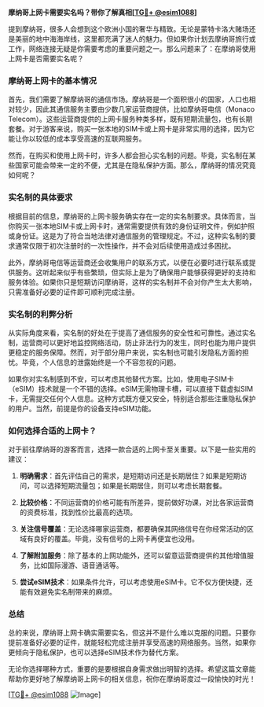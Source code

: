 **摩纳哥上网卡需要实名吗？带你了解真相[[TG💪+ @esim1088](https://t.me/s/esim1088)]**

提到摩纳哥，很多人会想到这个欧洲小国的奢华与精致。无论是蒙特卡洛大赌场还是美丽的地中海海岸线，这里都充满了迷人的魅力。但如果你计划去摩纳哥旅行或工作，网络连接无疑是你需要考虑的重要问题之一。那么问题来了：在摩纳哥使用上网卡是否需要实名呢？

### 摩纳哥上网卡的基本情况

首先，我们需要了解摩纳哥的通信市场。摩纳哥是一个面积很小的国家，人口也相对较少，因此其通信服务主要由少数几家运营商提供，比如摩纳哥电信（Monaco Telecom）。这些运营商提供的上网卡服务种类多样，既有短期流量包，也有长期套餐。对于游客来说，购买一张本地的SIM卡或上网卡是非常实用的选择，因为它能让你以较低的成本享受高速的互联网服务。

然而，在购买和使用上网卡时，许多人都会担心实名制的问题。毕竟，实名制在某些国家可能会带来一定的不便，尤其是在隐私保护方面。那么，摩纳哥的情况究竟如何呢？

### 实名制的具体要求

根据目前的信息，摩纳哥的上网卡服务确实存在一定的实名制要求。具体而言，当你购买一张本地SIM卡或上网卡时，通常需要提供有效的身份证明文件，例如护照或身份证。这是为了符合当地法律对通信服务的管理规定。不过，这种实名制的要求通常仅限于初次注册时的一次性操作，并不会对后续使用造成过多困扰。

此外，摩纳哥电信等运营商还会收集用户的联系方式，以便在必要时进行联系或提供服务。这听起来似乎有些繁琐，但实际上是为了确保用户能够获得更好的支持和服务体验。如果你只是短期访问摩纳哥，这样的实名制并不会对你产生太大影响，只需准备好必要的证件即可顺利完成注册。

### 实名制的利弊分析

从实际角度来看，实名制的好处在于提高了通信服务的安全性和可靠性。通过实名制，运营商可以更好地监控网络活动，防止非法行为的发生，同时也能为用户提供更稳定的服务保障。然而，对于部分用户来说，实名制也可能引发隐私方面的担忧。毕竟，个人信息的泄露始终是一个不容忽视的问题。

如果你对实名制感到不安，可以考虑其他替代方案。比如，使用电子SIM卡（eSIM）技术就是一个不错的选择。eSIM无需物理卡槽，可以直接下载虚拟SIM卡，无需提交任何个人信息。这种方式既方便又安全，特别适合那些注重隐私保护的用户。当然，前提是你的设备支持eSIM功能。

### 如何选择合适的上网卡？

对于前往摩纳哥的游客而言，选择一款合适的上网卡至关重要。以下是一些实用的建议：

1. **明确需求**：首先评估自己的需求，是短期访问还是长期居住？如果是短期访问，可以选择短期流量包；如果是长期居住，则可以考虑长期套餐。
   
2. **比较价格**：不同运营商的价格可能有所差异，提前做好功课，对比各家运营商的资费标准，找到性价比最高的选项。

3. **关注信号覆盖**：无论选择哪家运营商，都要确保其网络信号在你经常活动的区域有良好的覆盖。毕竟，没有信号的上网卡再便宜也没用。

4. **了解附加服务**：除了基本的上网功能外，还可以留意运营商提供的其他增值服务，比如国际漫游、语音通话等。

5. **尝试eSIM技术**：如果条件允许，可以考虑使用eSIM卡。它不仅方便快捷，还能有效避免实名制带来的麻烦。

### 总结

总的来说，摩纳哥上网卡确实需要实名，但这并不是什么难以克服的问题。只要你提前准备好必要的证件，就能轻松完成注册并享受高速的网络服务。当然，如果你更倾向于隐私保护，也可以选择eSIM技术作为替代方案。

无论你选择哪种方式，重要的是要根据自身需求做出明智的选择。希望这篇文章能帮助你更好地了解摩纳哥上网卡的相关信息，祝你在摩纳哥度过一段愉快的时光！

[[TG💪+ @esim1088](https://t.me/s/esim1088) ![Image](https://i.postimg.cc/4NQfJmqS/Snipaste-2025-05-13-00-14-12.png)]